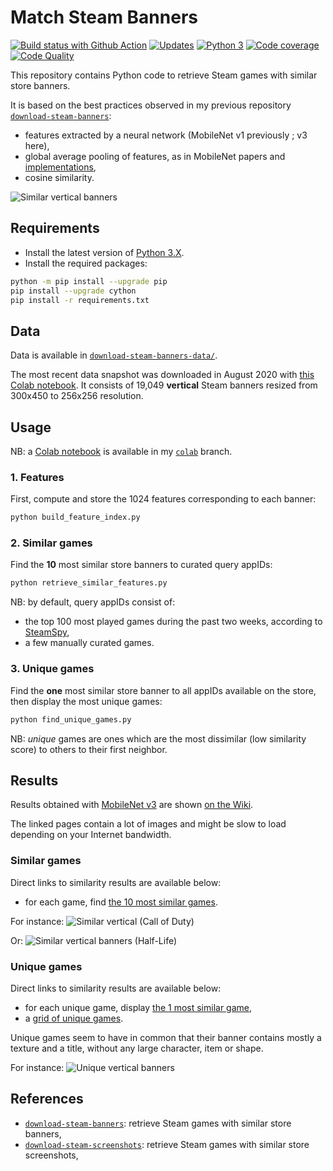# Match Steam Banners

[![Build status with Github Action][build-image-action]][build-action]
[![Updates][dependency-image]][pyup]
[![Python 3][python3-image]][pyup]
[![Code coverage][codecov-image]][codecov]
[![Code Quality][codacy-image]][codacy]

This repository contains Python code to retrieve Steam games with similar store banners.

It is based on the best practices observed in my previous repository [`download-steam-banners`][my-previous-repository]:
-   features extracted by a neural network (MobileNet v1 previously ; v3 here),
-   global average pooling of features, as in MobileNet papers and [implementations][keras-mobilenet],
-   cosine similarity.

![Similar vertical banners](https://github.com/woctezuma/match-steam-banners/wiki/img/illustration.jpg)

## Requirements

-   Install the latest version of [Python 3.X](https://www.python.org/downloads/).
-   Install the required packages:

```bash
python -m pip install --upgrade pip
pip install --upgrade cython
pip install -r requirements.txt
```

## Data

Data is available in [`download-steam-banners-data/`](https://github.com/woctezuma/download-steam-banners-data).

The most recent data snapshot was downloaded in August 2020 with [this Colab notebook][download_steam_banners].
It consists of 19,049 **vertical** Steam banners resized from 300x450 to 256x256 resolution.

## Usage

NB: a [Colab notebook][match_steam_banners-notebook] is available in my [`colab`][colab-branch] branch.

### 1. Features

First, compute and store the 1024 features corresponding to each banner:

```bash
python build_feature_index.py
```

### 2. Similar games

Find the **10** most similar store banners to curated query appIDs:

```bash
python retrieve_similar_features.py
```

NB: by default, query appIDs consist of:
-   the top 100 most played games during the past two weeks, according to [SteamSpy][steamspy-api],
-   a few manually curated games.

### 3. Unique games

Find the **one** most similar store banner to all appIDs available on the store, then display the most unique games:

```bash
python find_unique_games.py
```

NB: *unique* games are ones which are the most dissimilar (low similarity score) to others to their first neighbor.

## Results

Results obtained with [MobileNet v3][keras-mobilenet] are shown [on the Wiki][my-wiki].

The linked pages contain a lot of images and might be slow to load depending on your Internet bandwidth.

### Similar games

Direct links to similarity results are available below:
-   for each game, find [the 10 most similar games](https://github.com/woctezuma/match-steam-banners/wiki/Benchmark-top100).

For instance:
![Similar vertical (Call of Duty)](https://github.com/woctezuma/match-steam-banners/wiki/img/similar_cod.jpg)

Or:
![Similar vertical banners (Half-Life)](https://github.com/woctezuma/match-steam-banners/wiki/img/similar_hl.jpg)

### Unique games

Direct links to similarity results are available below:
-   for each unique game, display [the 1 most similar game](https://github.com/woctezuma/match-steam-banners/wiki/Unique-Games),
-   a [grid of unique games](https://github.com/woctezuma/match-steam-banners/wiki/Grid-of-Unique-Games).

Unique games seem to have in common that their banner contains mostly a texture and a title, without any large character, item or shape.

For instance:
![Unique vertical banners](https://github.com/woctezuma/match-steam-banners/wiki/img/unique_games.jpg)

## References

-   [`download-steam-banners`][my-previous-repository]: retrieve Steam games with similar store banners,
-   [`download-steam-screenshots`][screenshot-repository]: retrieve Steam games with similar store screenshots,

<!-- Definitions -->

[build]: <https://travis-ci.org/woctezuma/match-steam-banners>
[build-image]: <https://travis-ci.org/woctezuma/match-steam-banners.svg?branch=master>

[build-action]: <https://github.com/woctezuma/match-steam-banners/actions>
[build-image-action]: <https://github.com/woctezuma/match-steam-banners/workflows/Python application/badge.svg?branch=master>

[pyup]: <https://pyup.io/repos/github/woctezuma/match-steam-banners/>
[dependency-image]: <https://pyup.io/repos/github/woctezuma/match-steam-banners/shield.svg>
[python3-image]: <https://pyup.io/repos/github/woctezuma/match-steam-banners/python-3-shield.svg>

[codecov]: <https://codecov.io/gh/woctezuma/match-steam-banners>
[codecov-image]: <https://codecov.io/gh/woctezuma/match-steam-banners/branch/master/graph/badge.svg>

[codacy]: <https://www.codacy.com/app/woctezuma/match-steam-banners>
[codacy-image]: <https://api.codacy.com/project/badge/Grade/66348d16574146a298ec81ec2d626efe>

[my-previous-repository]: <https://github.com/woctezuma/download-steam-banners>
[keras-mobilenet]: <https://github.com/keras-team/keras-applications/blob/master/keras_applications/mobilenet_v3.py>
[download_steam_banners]: <https://colab.research.google.com/github/woctezuma/google-colab/blob/master/download_steam_banners.ipynb>
[my-wiki]: <https://github.com/woctezuma/match-steam-banners/wiki>
[screenshot-repository]: <https://github.com/woctezuma/download-steam-screenshots>
[steamspy-api]: <https://github.com/woctezuma/steamspypi>

[colab-branch]: <https://github.com/woctezuma/match-steam-banners/tree/colab>
[match_steam_banners-notebook]: <https://colab.research.google.com/github/woctezuma/match-steam-banners/blob/colab/notebooks/match_steam_banners.ipynb>
